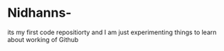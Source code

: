 # Nidhanns-
its my first code repositiorty and I am just experimenting things to learn about working of Github
